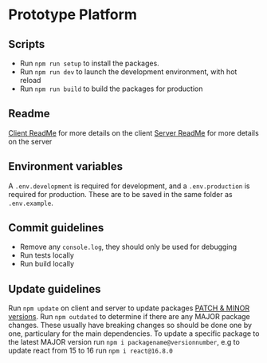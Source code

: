 # Prototype Platform

## Scripts
* Run `npm run setup` to install the packages.
* Run `npm run dev` to launch the development environment, with hot reload
* Run `npm run build` to build the packages for production

## Readme

[Client ReadMe](client/README.md) for more details on the client
[Server ReadMe](server/README.md) for more details on the server

## Environment variables
A `.env.development` is required for development, and a `.env.production` is required for production. These are to be saved in the same folder as `.env.example`.

## Commit guidelines
* Remove any `console.log`, they should only be used for debugging
* Run tests locally
* Run build locally

## Update guidelines
Run `npm update` on client and server to update packages [PATCH & MINOR versions](https://semver.org/).
Run `npm outdated` to determine if there are any MAJOR package changes. These usually have breaking changes so should be done one by one, particulary for the main dependencies.
To update a specific package to the latest MAJOR version run `npm i packagename@versionnumber`, e.g to update react from 15 to 16 run `npm i react@16.8.0`
